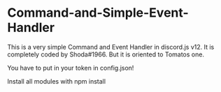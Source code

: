 # Command-and-Simple-Event-Handler
This is a very simple Command and Event Handler in discord.js v12. It is completely coded by Shoda#1966. But it is oriented to Tomatos one.


You have to put in your token in config.json!

Install all modules with npm install
